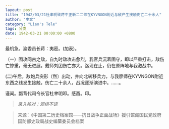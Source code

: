 ```yaml
---
layout: post
title: "1942/03/21杜聿明致蒋中正新二二师在KYVNGON附近与敌产生接触伤亡二十余人"
author: "电文"
category: "Liao's Tele"
tags: 分类
date: 1942-03-21 00:00:00 +0800
---
```

最机急。渝委员长蒋：夷密。(加表)。

（一）围攻同古之敌，自九时敌攻击愈烈，我官兵沉着固守，即以严重打击，敌伤亡惨重，毫无进展。戴师刘团伤亡亦大。迄现在止，仍在原阵地与我激战中。

(二)午后，敌炮兵突形〔然〕出动，并向北转移兵力，与我廖师在KYVNGON附近东西之线发生接触，伤亡二十余人，战况逐渐演进中。……。





谨闻。瓢背代司令长官杜聿明叩。感酉。印。


>*录入校对：观棋不语*

> 来源：《中国第二历史档案馆——抗日战争正面战场》援引馆藏国民党政府国防部史政局战史编纂委员会档案